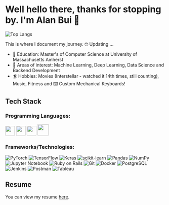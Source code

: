 # Well hello there, thanks for stopping by. I'm Alan Bui 👋

![Top Langs](https://github-readme-stats.vercel.app/api/top-langs/?username=alanbui2808&size_weight=0.5&count_weight=0.5&theme=dark)

This is where I document my journey. 🤓 Updating ...

* 📖 Education: Master's of Computer Science at University of Massachusetts Amherst 
* 🤖 Areas of interest: Machine Learning, Deep Learning, Data Science and Backend Development  
* 🏄 Hobbies: Movies (Interstellar - watched it 14th times, still counting), Music, Fitness and ⌨️ Custom Mechanical Keyboards!

## Tech Stack
### Programming Languages:
<img height="30" src="https://user-images.githubusercontent.com/25181517/183423507-c056a6f9-1ba8-4312-a350-19bcbc5a8697.png"> <img height="30" src="https://user-images.githubusercontent.com/25181517/192603745-7d34df9e-7756-4756-a539-6a61badf7a80.png">  <img height="30" src="https://user-images.githubusercontent.com/25181517/192106073-90fffafe-3562-4ff9-a37e-c77a2da0ff58.png"> <img height="35" src="https://github.com/alanbui2808/alanbui2808/assets/47062764/934a1680-ac20-4c5e-ab85-31281f2d2a3a">

### Frameworks/Technologies:
![PyTorch](https://img.shields.io/badge/PyTorch-%23EE4C2C.svg?style=for-the-badge&logo=PyTorch&logoColor=white)
![TensorFlow](https://img.shields.io/badge/TensorFlow-%23FF6F00.svg?style=for-the-badge&logo=TensorFlow&logoColor=white)
![Keras](https://img.shields.io/badge/keras-D00000.svg?style=for-the-badge&logo=keras&logoColor=white)
![scikit-learn](https://img.shields.io/badge/scikit--learn-%23F7931E.svg?style=for-the-badge&logo=scikit-learn&logoColor=white)
![Pandas](https://img.shields.io/badge/pandas-%23150458.svg?style=for-the-badge&logo=pandas&logoColor=white)
![NumPy](https://img.shields.io/badge/numpy-%23013243.svg?style=for-the-badge&logo=numpy&logoColor=white)
![Jupyter Notebook](https://img.shields.io/badge/jupyter-%23FA0F00.svg?style=for-the-badge&logo=jupyter&logoColor=white)
![Ruby on Rails](https://img.shields.io/badge/rails-CC0000.svg?style=for-the-badge&logo=rubyonrails&logoColor=white)
![Git](https://img.shields.io/badge/git-F05032.svg?style=for-the-badge&logo=git&logoColor=white)
![Docker](https://img.shields.io/badge/docker-2496ED.svg?style=for-the-badge&logo=docker&logoColor=white)
![PostgreSQL](https://img.shields.io/badge/postgresql-4169E1.svg?style=for-the-badge&logo=postgresql&logoColor=white)
![Jenkins](https://img.shields.io/badge/jenkins-D24939.svg?style=for-the-badge&logo=jenkins&logoColor=white)
![Postman](https://img.shields.io/badge/postman-FF6C37.svg?style=for-the-badge&logo=postman&logoColor=white)
![Tableau](https://img.shields.io/badge/tableau-E97627.svg?style=for-the-badge&logo=tableau&logoColor=white)


## Resume
You can view my resume [here](https://github.com/alanbui2808/alanbui2808/blob/main/QHBui_Resume%CC%81-1.pdf).
